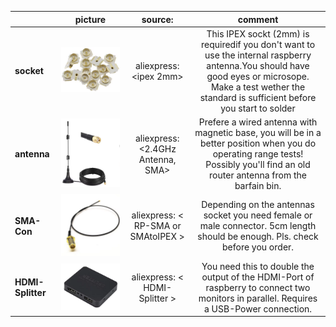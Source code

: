 |                                                                                 | picture | source:<sourcing keyword> | comment | 
|:------------------------------------------------------------------------------- |:-------:|:------:|:-------:|
| <span class="text-nowrap"><i class="fa fa-leaf fa-fw"></i> **socket**</span>   |![sockets](https://github.com/burneme/Liedanzeiger/blob/main/OptionalHardware/ipex.png)|aliexpress: <ipex 2mm>|This IPEX sockt (2mm) is requiredif you don't want to use the internal raspberry antenna.You should have good eyes or microsope. Make a test wether the standard is sufficient before you start to solder|
| <span class="text-nowrap"><i class="fa fa-leaf fa-fw"></i> **antenna**</span> |![sockets](https://github.com/burneme/Liedanzeiger/blob/main/OptionalHardware/External_ant.png)|aliexpress: <2.4GHz Antenna, SMA>|Prefere a wired antenna with magnetic base, you will be in a better position when you do operating range tests! Possibly you'll find an old router antenna from the barfain bin.|
| <span class="text-nowrap"><i class="fa fa-leaf fa-fw"></i> **SMA-Con**</span> |![sockets](https://github.com/burneme/Liedanzeiger/blob/main/OptionalHardware/SMA-Connector.png)|aliexpress: < RP-SMA or SMAtoIPEX >|Depending on the antennas socket you need female or male connector. 5cm length should be enough. Pls. check before you order.|
| <span class="text-nowrap"><i class="fa fa-leaf fa-fw"></i> **HDMI-Splitter**</span> |![sockets](https://github.com/burneme/Liedanzeiger/blob/main/OptionalHardware/hdmi-splitter.png)|aliexpress: < HDMI-Splitter >|You need this to double the output of the HDMI-Port of raspberry to connect two monitors in parallel. Requires a USB-Power connection.|


